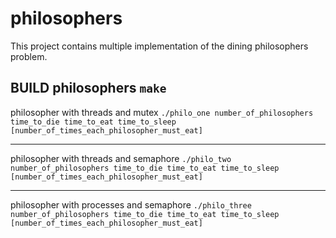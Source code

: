 # philosophers
This project contains multiple implementation of the dining philosophers problem.

BUILD philosophers ``make``
---

philosopher with threads and mutex
``./philo_one number_of_philosophers time_to_die time_to_eat time_to_sleep [number_of_times_each_philosopher_must_eat]``

---
philosopher with threads and semaphore
``./philo_two number_of_philosophers time_to_die time_to_eat time_to_sleep [number_of_times_each_philosopher_must_eat]``

---
philosopher with processes and semaphore
``./philo_three number_of_philosophers time_to_die time_to_eat time_to_sleep [number_of_times_each_philosopher_must_eat]``

